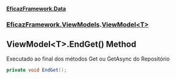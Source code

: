#### [EficazFramework.Data](EficazFrameworkData.md 'EficazFramework Data')
### [EficazFramework.ViewModels](EficazFrameworkData.md#EficazFramework_ViewModels 'EficazFramework.ViewModels').[ViewModel&lt;T&gt;](ViewModel_T_.md 'EficazFramework.ViewModels.ViewModel&lt;T&gt;')
## ViewModel&lt;T&gt;.EndGet() Method
Executado ao final dos métodos Get ou GetAsync do Repositório  
```csharp
private void EndGet();
```
